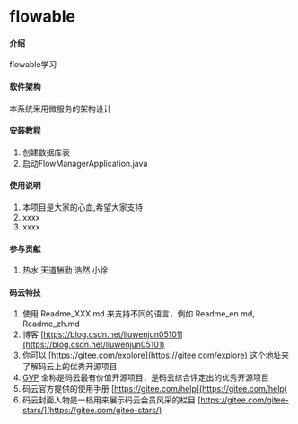 # flowable

#### 介绍
flowable学习

#### 软件架构
本系统采用微服务的架构设计


#### 安装教程

1.  创建数据库表
2.  启动FlowManagerApplication.java


#### 使用说明

1.  本项目是大家的心血,希望大家支持
2.  xxxx
3.  xxxx

#### 参与贡献

1.  热水 天道酬勤 浩然 小徐


#### 码云特技

1.  使用 Readme\_XXX.md 来支持不同的语言，例如 Readme\_en.md, Readme\_zh.md
2.  博客 [https://blog.csdn.net/liuwenjun05101](https://blog.csdn.net/liuwenjun05101)
3.  你可以 [https://gitee.com/explore](https://gitee.com/explore) 这个地址来了解码云上的优秀开源项目
4.  [GVP](https://gitee.com/gvp) 全称是码云最有价值开源项目，是码云综合评定出的优秀开源项目
5.  码云官方提供的使用手册 [https://gitee.com/help](https://gitee.com/help)
6.  码云封面人物是一档用来展示码云会员风采的栏目 [https://gitee.com/gitee-stars/](https://gitee.com/gitee-stars/)
